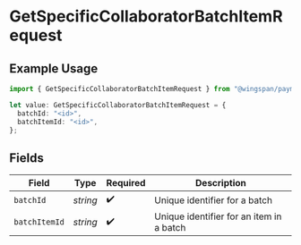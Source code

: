 # GetSpecificCollaboratorBatchItemRequest

## Example Usage

```typescript
import { GetSpecificCollaboratorBatchItemRequest } from "@wingspan/payments/sdk/models/operations";

let value: GetSpecificCollaboratorBatchItemRequest = {
  batchId: "<id>",
  batchItemId: "<id>",
};
```

## Fields

| Field                                    | Type                                     | Required                                 | Description                              |
| ---------------------------------------- | ---------------------------------------- | ---------------------------------------- | ---------------------------------------- |
| `batchId`                                | *string*                                 | :heavy_check_mark:                       | Unique identifier for a batch            |
| `batchItemId`                            | *string*                                 | :heavy_check_mark:                       | Unique identifier for an item in a batch |